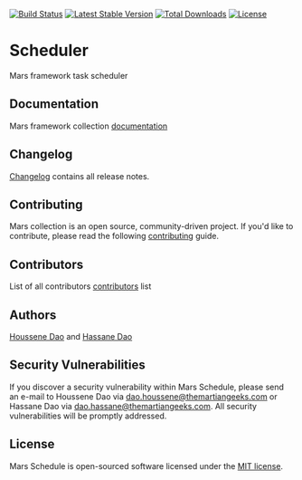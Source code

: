 [![Build Status](https://travis-ci.org/marsphp/collection.svg?branch=master)](https://travis-ci.org/marsphp/scheduler) [![Latest Stable Version](https://poser.pugx.org/mars/scheduler/v/stable)](https://packagist.org/packages/mars/scheduler) [![Total Downloads](https://poser.pugx.org/mars/scheduler/downloads)](https://packagist.org/packages/mars/scheduler) [![License](https://poser.pugx.org/mars/scheduler/license)](https://packagist.org/packages/mars/scheduler)

# Scheduler
Mars framework task scheduler

## Documentation
Mars framework collection [documentation](DOCUMENTATION.md)

## Changelog
[Changelog](CHANGELOG.md) contains all release notes.

## Contributing
Mars collection is an open source, community-driven project.
If you'd like to contribute, please read the following [contributing](CONTRIBUTING.md) guide.

## Contributors
List of all contributors [contributors](CONTRIBUTORS.md) list

## Authors
[Houssene Dao](https://github.com/houssenedao) and [Hassane Dao](https://github.com/hassanedao)

## Security Vulnerabilities
If you discover a security vulnerability within Mars Schedule, please send an e-mail to Houssene Dao via [dao.houssene@themartiangeeks.com](mailto:dao.houssene@themartiangeeks.com) or Hassane Dao via [dao.hassane@themartiangeeks.com](mailto:dao.hassane@themartiangeeks.com). All security vulnerabilities will be promptly addressed.

## License
Mars Schedule is open-sourced software licensed under the [MIT license](http://opensource.org/licenses/MIT).

